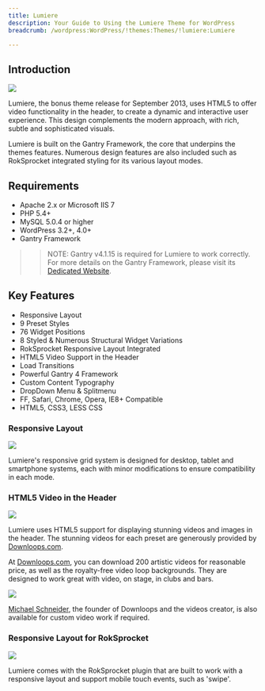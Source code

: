 ```yaml
---
title: Lumiere
description: Your Guide to Using the Lumiere Theme for WordPress
breadcrumb: /wordpress:WordPress/!themes:Themes/!lumiere:Lumiere

---
```


Introduction
-----
![][lumiere]

Lumiere, the bonus theme release for September 2013, uses HTML5 to offer video functionality in the header, to create a dynamic and interactive user experience. This design complements the modern approach, with rich, subtle and sophisticated visuals.

Lumiere is built on the Gantry Framework, the core that underpins the themes features. Numerous design features are also included such as RokSprocket integrated styling for its various layout modes.

Requirements
-----
* Apache 2.x or Microsoft IIS 7
* PHP 5.4+
* MySQL 5.0.4 or higher
* WordPress 3.2+, 4.0+
* Gantry Framework

>> NOTE: Gantry v4.1.15 is required for Lumiere to work correctly. For more details on the Gantry Framework, please visit its [Dedicated Website][gantry].

Key Features
-----
* Responsive Layout
* 9 Preset Styles
* 76 Widget Positions
* 8 Styled & Numerous Structural Widget Variations
* RokSprocket Responsive Layout Integrated
* HTML5 Video Support in the Header
* Load Transitions
* Powerful Gantry 4 Framework
* Custom Content Typography
* DropDown Menu & Splitmenu
* FF, Safari, Chrome, Opera, IE8+ Compatible
* HTML5, CSS3, LESS CSS

### Responsive Layout

![][responsive]

Lumiere's responsive grid system is designed for desktop, tablet and smartphone systems, each with minor modifications to ensure compatibility in each mode.

### HTML5 Video in the Header

![][html5]

Lumiere uses HTML5 support for displaying stunning videos and images in the header. The stunning videos for each preset are generously provided by [Downloops.com][downloops].

At [Downloops.com][downloops], you can download 200 artistic videos for reasonable price, as well as the royalty-free video loop backgrounds. They are designed to work great with video, on stage, in clubs and bars.

![][down]

[Michael Schneider][contact], the founder of Downloops and the videos creator, is also available for custom video work if required.

### Responsive Layout for RokSprocket

![][sprocket]

Lumiere comes with the RokSprocket plugin that are built to work with a responsive layout and support mobile touch events, such as 'swipe'.

[gantry]: http://gantry.org/
[gantry_install]: ../../start/gantry.md
[download]: http://www.rockettheme.com/wordpress-downloads/club/3516-Lumiere
[lumiere]: assets/lumiere2.jpeg
[responsive]: assets/responsive.jpg
[sprocket]: assets/roksprocket.jpg
[dropdown]: assets/dropdown.jpg
[downloops]: http://downloops.com
[contact]: http://www.downloops.com/contacts/
[down]: assets/downloops.jpg
[html5]: assets/html5video.jpg